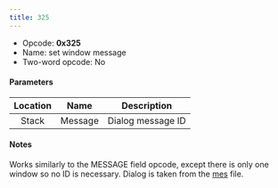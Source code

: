 ```yaml
---
title: 325
---
```


-   Opcode: **0x325**
-   Name: set window message
-   Two-word opcode: No

#### Parameters

| Location |  Name   |    Description    |
|:--------:|:-------:|:-----------------:|
|  Stack   | Message | Dialog message ID |

#### Notes

Works similarly to the MESSAGE field opcode, except there is only one window so no ID is necessary. Dialog is taken from the [mes](../../Dialog.md) file.
